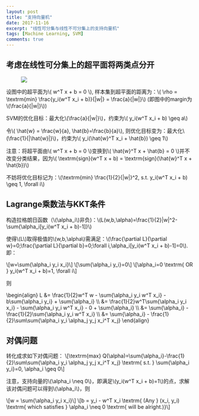 ```yaml
---
layout: post
title: "支持向量机"
date: 2017-11-16
excerpt: "线性可分集与线性不可分集上的支持向量机"
tags: [Machine Learning, SVM]
comments: true
---
```


## 考虑在线性可分集上的超平面将两类点分开

<figure >
	<img src="{{ site.url }}/posts/SVM/margin.png">
</figure>

设图中的超平面为\\( w^T x + b = 0 \\), 样本集到超平面的距离为：\\( \rho = \textrm{min} \frac{y_i(w^T x_i + b)}{\|w\|} = \frac{a}{\|w\|}\\) (即图中的margin为\\(\frac{a}{\|w\|}\\))

SVM的优化目标：最大化\\(\frac{a}{\|w\|}\\)，约束为\\( y_i(w^T x_i + b) \geq a\\)

令\\( \hat{w} = \frac{w}{a}, \hat{b}=\frac{b}{a}\\), 则优化目标变为：最大化\\(\frac{1}{\|\hat{w}\|}\\)，约束为\\( y_i(\hat{w}^T x_i + \hat{b}) \geq 1\\)

注意：将超平面由\\( w^T x + b = 0 \\)变换到\\( \hat{w}^T x + \hat{b} = 0 \\)并不改变分类结果，因为\\( \textrm{sign}(w^T x + b) =  \textrm{sign}(\hat{w}^T x + \hat{b})\\)

不妨将优化目标记为：\\(\textrm{min} \frac{1}{2}{\|w\|}^2, s.t. y_i(w^T x_i + b) \geq 1, \forall i\\)

## Lagrange乘数法与KKT条件

构造拉格朗日函数（\\(\alpha_i\\)非负)：\\(L(w,b,\alpha)=\frac{1}{2}\|w\|^2-\sum{\alpha_i[y_i(w^T x_i + b)-1]}\\)

使得\\(L\\)取得极值的\\(w,b,\alpha\\)需满足：\\(\frac{\partial L}{\partial w}=0;\frac{\partial L}{\partial b}=0;\forall i,\alpha_i[y_i(w^T x_i + b)-1]=0\\). 即：

\\[w=\sum{\alpha_i y_i x_i}\\]
\\[\sum{\alpha_i y_i}=0\\]
\\[\alpha_i=0 \textrm{ OR } y_i(w^T x_i + b)=1, \forall i\\]

则 

<div>
\begin{align}
L &= \frac{1}{2}w^T w - \sum{\alpha_i y_i w^T x_i} - b\sum{\alpha_i y_i} + \sum{\alpha_i} \\ 
&= \frac{1}{2}w^T\sum{\alpha_i y_i x_i} - \sum{\alpha_i y_i w^T x_i} - 0 + \sum{\alpha_i} \\ 
&= \sum{\alpha_i} - \frac{1}{2}\sum{\alpha_i y_i w^T x_i} \\ 
&= \sum{\alpha_i} - \frac{1}{2}\sum\sum{\alpha_i y_i \alpha_j y_j x_i^T x_j}
\end{align}
</div>

## 对偶问题

转化成求如下对偶问题：
\\[\textrm{max} Q(\alpha)=\sum{\alpha_i}-\frac{1}{2}\sum\sum{\alpha_i y_i \alpha_j y_j x_i^T x_j} \textrm{  s.t. } \sum{\alpha_i y_i}=0, \alpha_i \geq 0\\]

注意，支持向量的\\(\alpha_i \neq 0\\)，即满足\\(y_i(w^T x_i + b)=1\\)的点，求解该对偶问题可以得到\\(\alpha_i\\)，则

\\[w = \sum{\alpha_i y_i x_i}\\]
\\[b = y_i - w^T x_i \textrm{ (Any } (x_i, y_i) \textrm{ which satisfies } \alpha_i \neq 0 \textrm{ will be alright.)}\\]
